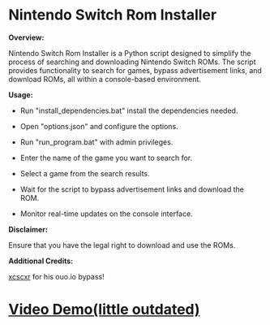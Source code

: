 # Nintendo Switch Rom Installer
**Overview:**

Nintendo Switch Rom Installer is a Python script designed to simplify the process of searching and downloading Nintendo Switch ROMs. The script provides functionality to search for games, bypass advertisement links, and download ROMs, all within a console-based environment.

**Usage:**

- Run "install_dependencies.bat" install the dependencies needed.

- Open "options.json" and configure the options.

- Run "run_program.bat" with admin privileges.

- Enter the name of the game you want to search for.

- Select a game from the search results.

- Wait for the script to bypass advertisement links and download the ROM.

- Monitor real-time updates on the console interface.

**Disclaimer:**

Ensure that you have the legal right to download and use the ROMs.

**Additional Credits:**

[xcscxr](https://github.com/xcscxr) for his ouo.io bypass!

# [Video Demo(little outdated)](https://www.youtube.com/watch?v=sd_It63L0DE)
